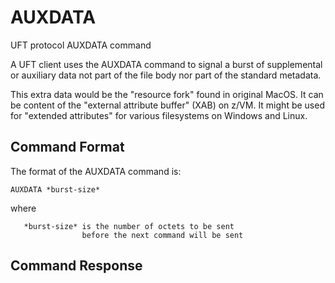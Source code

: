 # AUXDATA

UFT protocol AUXDATA command

A UFT client uses the AUXDATA command to signal a burst of
supplemental or auxiliary data not part of the file body nor part of
the standard metadata.

This extra data would be the "resource fork" found in original MacOS.
It can be content of the "external attribute buffer" (XAB) on z/VM.
It might be used for "extended attributes" for various filesystems
on Windows and Linux.

## Command Format

The format of the AUXDATA command is:

    AUXDATA *burst-size*

where

       *burst-size* is the number of octets to be sent
                    before the next command will be sent

## Command Response





